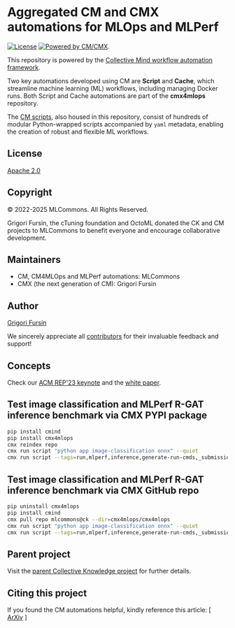 # Aggregated CM and CMX automations for MLOps and MLPerf

[![License](https://img.shields.io/badge/License-Apache%202.0-green)](LICENSE.md)
[![Powered by CM/CMX](https://img.shields.io/badge/Powered_by-MLCommons%20CM-blue)](https://pypi.org/project/cmind).

This repository is powered by the [Collective Mind workflow automation framework](https://github.com/mlcommons/ck/tree/master/cm).

Two key automations developed using CM are **Script** and **Cache**, which streamline machine learning (ML) workflows, 
including managing Docker runs. Both Script and Cache automations are part of the **cmx4mlops** repository.

The [CM scripts](https://access.cknowledge.org/playground/?action=scripts), 
also housed in this repository, consist of hundreds of modular Python-wrapped scripts accompanied 
by `yaml` metadata, enabling the creation of robust and flexible ML workflows.

## License

[Apache 2.0](LICENSE.md)

## Copyright

© 2022-2025 MLCommons. All Rights Reserved.

Grigori Fursin, the cTuning foundation and OctoML donated the CK and CM projects to MLCommons to benefit everyone and encourage collaborative development.

## Maintainers

* CM, CM4MLOps and MLPerf automations: MLCommons
* CMX (the next generation of CM): Grigori Fursin

## Author

[Grigori Fursin](https://cKnowledge.org/gfursin)

We sincerely appreciate all [contributors](https://github.com/mlcommons/ck/blob/master/CONTRIBUTORS.md) 
for their invaluable feedback and support!

## Concepts

Check our [ACM REP'23 keynote](https://doi.org/10.5281/zenodo.8105339) and the [white paper](https://arxiv.org/abs/2406.16791).

## Test image classification and MLPerf R-GAT inference benchmark via CMX PYPI package

```bash
pip install cmind
pip install cmx4mlops
cmx reindex repo
cmx run script "python app image-classification onnx" --quiet
cmx run script --tags=run,mlperf,inference,generate-run-cmds,_submission,_short --submitter="MLCommons" --adr.inference-src.tags=_branch.dev --pull_changes=yes --pull_inference_changes=yes  --submitter="MLCommons" --hw_name=ubuntu-latest_x86 --model=rgat --implementation=python --backend=pytorch --device=cpu --scenario=Offline --test_query_count=500 --adr.compiler.tags=gcc --category=datacenter --quiet  --v --target_qps=1
```

## Test image classification and MLPerf R-GAT inference benchmark via CMX GitHub repo

```bash
pip uninstall cmx4mlops
pip install cmind
cmx pull repo mlcommons@ck --dir=cmx4mlops/cmx4mlops
cmx run script "python app image-classification onnx" --quiet
cmx run script --tags=run,mlperf,inference,generate-run-cmds,_submission,_short --submitter="MLCommons" --adr.inference-src.tags=_branch.dev --pull_changes=yes --pull_inference_changes=yes  --submitter="MLCommons" --hw_name=ubuntu-latest_x86 --model=rgat --implementation=python --backend=pytorch --device=cpu --scenario=Offline --test_query_count=500 --adr.compiler.tags=gcc --category=datacenter --quiet  --v --target_qps=1
```

## Parent project

Visit the [parent Collective Knowledge project](https://github.com/mlcommons/ck) for further details.

## Citing this project

If you found the CM automations helpful, kindly reference this article:
[ [ArXiv](https://arxiv.org/abs/2406.16791) ]
